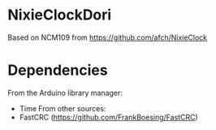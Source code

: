 # NixieClockDori
Based on NCM109 from https://github.com/afch/NixieClock

# Dependencies
From the Arduino library manager:
- Time
From other sources:
- FastCRC (https://github.com/FrankBoesing/FastCRC)
